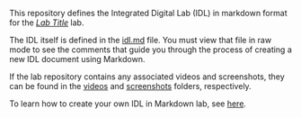 ﻿<!--
TODO: Replace "Lab Title" with the actual title of the lab, and
"http://hyperlink.to.lab" with a hyperlink to the lab in the LMS, and then
remove the italic enclosures surrounding the hyperlink.
-->
This repository defines the Integrated Digital Lab (IDL) in markdown format for
the *[Lab Title](http://hyperlink.to.lab)* lab.

The IDL itself is defined in the [idl.md](/idl.md) file. You must view that
file in raw mode to see the comments that guide you through the process of
creating a new IDL document using Markdown.

If the lab repository contains any associated videos and screenshots, they can
be found in the [videos](/videos) and [screenshots](/screenshots) folders,
respectively.

To learn how to create your own IDL in Markdown lab, see
[here](https://github.com/LearnOnDemandSystems/idl-md). 